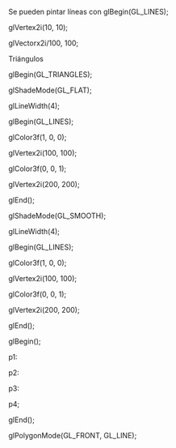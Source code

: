 Se pueden pintar líneas con glBegin(GL_LINES);

glVertex2i(10, 10);

glVectorx2i/100, 100;

Triángulos

glBegin(GL_TRIANGLES);


glShadeMode(GL_FLAT);

glLineWidth(4);

glBegin(GL_LINES);

glColor3f(1, 0, 0);

glVertex2i(100, 100);

glColor3f(0, 0, 1);

glVertex2i(200, 200);

glEnd();


glShadeMode(GL_SMOOTH);

glLineWidth(4);

glBegin(GL_LINES);

glColor3f(1, 0, 0);

glVertex2i(100, 100);

glColor3f(0, 0, 1);

glVertex2i(200, 200);

glEnd();




glBegin();

p1:

p2:

p3:

p4;

glEnd();



glPolygonMode(GL_FRONT, GL_LINE);
